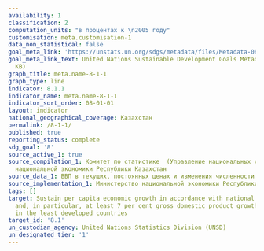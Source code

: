 ```yaml
---
availability: 1
classification: 2
computation_units: "в процентах к \n2005 году"
customisation: meta.customisation-1
data_non_statistical: false
goal_meta_link: 'https://unstats.un.org/sdgs/metadata/files/Metadata-08-01-01.pdf '
goal_meta_link_text: United Nations Sustainable Development Goals Metadata (PDF 232
  KB)
graph_title: meta.name-8-1-1
graph_type: line
indicator: 8.1.1
indicator_name: meta.name-8-1-1
indicator_sort_order: 08-01-01
layout: indicator
national_geographical_coverage: Казахстан
permalink: /8-1-1/
published: true
reporting_status: complete
sdg_goal: '8'
source_active_1: true
source_compilation_1: Комитет по статистике  (Управление национальных счетов) Министерства
  национальной экономики Республики Казахстан
source_data_1: ВВП в текущих, постоянных ценах и изменения численности населения
source_implementation_1: Министерство национальной экономики Республики Казахстан
tags: []
target: Sustain per capita economic growth in accordance with national circumstances
  and, in particular, at least 7 per cent gross domestic product growth per annum
  in the least developed countries
target_id: '8.1'
un_custodian_agency: United Nations Statistics Division (UNSD)
un_designated_tier: '1'
---
```

